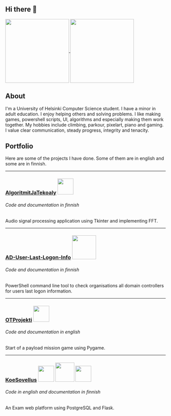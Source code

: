 ## Hi there 👋
<a href="https://github.com/anuraghazra/github-readme-stats">
  <img height=200 align="center" src="https://github-readme-stats.vercel.app/api?username=VehvilainenPooki&hide=prs,stars&show_icons=true&theme=tokyonight&hide_rank=true&include_all_commits=true" />
</a>
<a href="https://github.com/anuraghazra/convoychat">
  <img height=200 align="center" src="https://github-readme-stats.vercel.app/api/top-langs/?username=VehvilainenPooki&theme=tokyonight&card_width=320" />
</a>

## About
I'm a University of Helsinki Computer Science student. I have a minor in adult education. I enjoy helping others and solving problems.
I like making games, powershell scripts, UI, algorithms and especially making them work together. My hobbies include climbing, parkour, pixelart, piano and gaming.
I value clear communication, steady progress, integrity and  tenacity.

## Portfolio
Here are some of the projects I have done. Some of them are in english and some are in finnish.

__________
### [AlgoritmitJaTekoaly](https://github.com/VehvilainenPooki/AlgoritmitJaTekoaly) <img src="https://img.shields.io/badge/python-3670A0?style=for-the-badge&logo=python&logoColor=ffdd54" width="50">
###### Code and documentation in finnish
Audio signal processing application using Tkinter and implementing FFT.

__________
### [AD-User-Last-Logon-Info](https://github.com/VehvilainenPooki/AD-User-Last-Logon-Info/blob/main/README.md) <img src="https://img.shields.io/badge/PowerShell-%235391FE.svg?style=for-the-badge&logo=powershell&logoColor=white" width="75">
###### Code and documentation in finnish
PowerShell command line tool to check organisations all domain controllers for users last logon information.

__________
### [OTProjekti](https://github.com/VehvilainenPooki/OTProjekti) <img src="https://img.shields.io/badge/python-3670A0?style=for-the-badge&logo=python&logoColor=ffdd54" width="50">
###### Code and documentation in english
Start of a payload mission game using Pygame.

__________
### [KoeSovellus](https://github.com/VehvilainenPooki/KoeSovellus) <img src="https://img.shields.io/badge/python-3670A0?style=for-the-badge&logo=python&logoColor=ffdd54" width="50"> <img src="https://img.shields.io/badge/postgres-%23316192.svg?style=for-the-badge&logo=postgresql&logoColor=white" width="60"> <img src="https://img.shields.io/badge/flask-%23000.svg?style=for-the-badge&logo=flask&logoColor=white" width="50"> 
###### Code in english and documentation in finnish
An Exam web platform using PostgreSQL and Flask.
